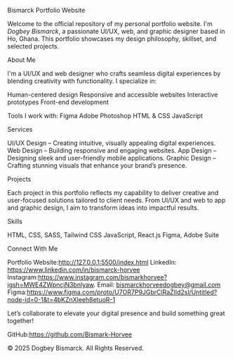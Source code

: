 Bismarck Portfolio Website 

Welcome to the official repository of my personal portfolio website. I'm *Dogbey Bismarck*, a passionate UI/UX, web, and graphic designer based in Ho, Ghana. This portfolio showcases my design philosophy, skillset, and selected projects.

 About Me

I'm a UI/UX and web designer who crafts seamless digital experiences by blending creativity with functionality. I specialize in:

 Human-centered design
 Responsive and accessible websites
  Interactive prototypes
 Front-end development

Tools I work with:
 Figma
 Adobe Photoshop
 HTML & CSS
 JavaScript

 Services

 UI/UX Design – Creating intuitive, visually appealing digital experiences.
 Web Design – Building responsive and engaging websites.
 App Design – Designing sleek and user-friendly mobile applications.
 Graphic Design – Crafting stunning visuals that enhance your brand’s presence.

Projects

Each project in this portfolio reflects my capability to deliver creative and user-focused solutions tailored to client needs. From UI/UX and web to app and graphic design, I aim to transform ideas into impactful results.

 Skills

 HTML, CSS, SASS, Tailwind CSS
JavaScript, React.js
Figma, Adobe Suite

 Connect With Me

Portfolio Website:http://127.0.0.1:5500/index.html
 LinkedIn:  https://www.linkedin.com/in/bismarck-horvee
  Instagram:https://www.instagram.com/bismarkhorvee?igsh=MWE4ZWpncjN3bnlyaw.
  Email: bismarckhorveedogbey@gmail.com
  Figma:https://www.figma.com/proto/U7OR7P9JGbrClRaZIld2sl/Untitled?node-id=0-1&t=4bKZnXleeh8etuoR-1 
  
 


Let’s collaborate to elevate your digital presence and build something great together!

GitHub:https://github.com/Bismark-Horvee

© 2025 Dogbey Bismarck. All Rights Reserved.
